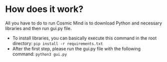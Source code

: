 # How does it work?
All you have to do to run Cosmic Mind is to download Python and necessary libraries and then run gui.py file.

- To install libraries, you can basically execute this command in the root directory:
`pip install -r requirements.txt`
- After the first step, please run the gui.py file with the following command:
`python3 gui.py`
